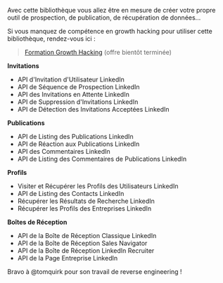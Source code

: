 Avec cette bibliothèque vous allez être en mesure de créer votre propre outil de prospection, de publication, de récupération de données...

Si vous manquez de compétence en growth hacking pour utiliser cette bibliothèque, rendez-vous ici :

> [Formation Growth Hacking](https://paiement.formation-growth-hacking.fr/formation-growth-summer)
(offre bientôt terminée)

**Invitations**

- API d'Invitation d'Utilisateur LinkedIn
- API de Séquence de Prospection LinkedIn
- API des Invitations en Attente LinkedIn
- API de Suppression d'Invitations LinkedIn
- API de Détection des Invitations Acceptées LinkedIn

**Publications**

- API de Listing des Publications LinkedIn
- API de Réaction aux Publications LinkedIn
- API des Commentaires LinkedIn
- API de Listing des Commentaires de Publications LinkedIn

**Profils**

- Visiter et Récupérer les Profils des Utilisateurs LinkedIn
- API de Listing des Contacts LinkedIn
- Récupérer les Résultats de Recherche LinkedIn
- Récupérer les Profils des Entreprises LinkedIn

**Boîtes de Réception**

- API de la Boîte de Réception Classique LinkedIn
- API de la Boîte de Réception Sales Navigator
- API de la Boîte de Réception LinkedIn Recruiter
- API de la Page Entreprise LinkedIn

Bravo à @tomquirk pour son travail de reverse engineering !
